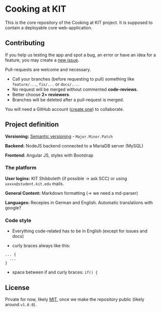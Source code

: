 # Cooking at KIT

This is the core repository of the Cooking at KIT project.
It is supposed to contain a deployable core web-application.

## Contributing

If you help us testing the app and spot a bug, an error or have an idea for a
feature, you may create a [new issue][new-issue].

Pull-requests are welcome and necessary.

+ Call your branches (before requesting to pull) something like `feature/...`, `fix/...` or `docs/...`.
+ No request will be merged without commented **code-reviews**.
+ Better choose **2+ reviewers**.
+ Branches will be deleted after a pull-request is merged.

You will need a GitHub account ([create one][joinGitHub]) to collaborate.

## Project definition

**Versioning:** [Semantic versioning](https://semver.org/) - `Major.Minor.Patch`

**Backend:** NodeJS backend connected to a MariaDB server (MySQL)

**Frontend:** Angular JS, styles with Bootstrap

### The platform

**User logins:** KIT Shibboleth (if possible -> ask SCC) or using `uxxxx@student.kit.edu` mails.

**General Content:** Markdown formatting (-> we need a md-parser)

**Languages:** Recepies in German and English. Automatic translations with google?

### Code style

+ Everything code-related has to be in English (except for issues and docs)

+ curly braces always like this:

```
... {
  ...
}
```

+ space between if and curly braces: `if() {`

## License

Private for now, likely [MIT](https://choosealicense.com/licenses/mit/), once
we make the repository public (likely around `v1.0.0`).

  [new-issue]: https://github.com/CookingAtKIT/cak-core/issues/new
  [joinGitHub]: https://github.com/join
